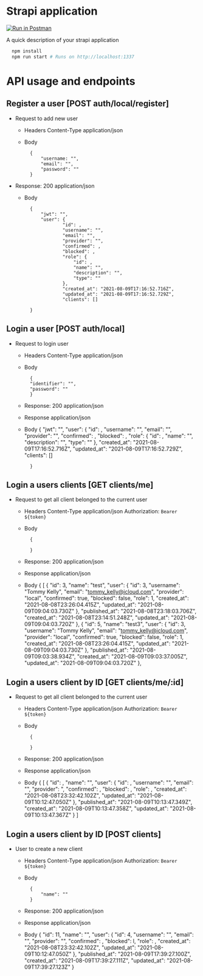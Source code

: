 # Strapi application

[![Run in Postman](https://run.pstmn.io/button.svg)](https://app.getpostman.com/run-collection/bc13a572a468c6c595c7?action=collection%2Fimport)

A quick description of your strapi application

```bash
  npm install
  npm run start # Runs on http://localhost:1337
```

# API usage and endpoints

## Register a user [POST auth/local/register]

- Request to add new user

  - Headers
          Content-Type application/json
  - Body

          {
              "username: "",
              "email": "",
              "password": ""
          }

- Response: 200 application/json
  - Body

          {
              "jwt": "",
              "user": {
                      "id": ,
                      "username": "",
                      "email": "",
                      "provider": "",
                      "confirmed": ,
                      "blocked": ,
                      "role": {
                          "id": ,
                          "name": "",
                          "description": "",
                          "type": ""
                      },
                      "created_at": "2021-08-09T17:16:52.716Z",
                      "updated_at": "2021-08-09T17:16:52.729Z",
                      "clients": []

          }







## Login a user [POST auth/local]

- Request to login user

  - Headers
          Content-Type application/json
  - Body

          {
          "identifier": "",
          "password": ""
          }

  - Response: 200 application/json

  - Response application/json

  - Body
          {
              "jwt": "",
              "user": {
                      "id": ,
                      "username": "",
                      "email": "",
                      "provider": "",
                      "confirmed": ,
                      "blocked": ,
                      "role": {
                          "id": ,
                          "name": "",
                          "description": "",
                          "type": ""
                      },
                      "created_at": "2021-08-09T17:16:52.716Z",
                      "updated_at": "2021-08-09T17:16:52.729Z",
                      "clients": []

          }

## Login a users clients [GET clients/me]

- Request to get all client belonged to the current user

  - Headers
          Content-Type application/json
          Authorization: `Bearer ${token}`
  - Body

          {

          }

  - Response: 200 application/json

  - Response application/json

  - Body
          {
              [
                  {
                      "id": 3,
                      "name": "test",
                      "user": {
                          "id": 3,
                          "username": "Tommy Kelly",
                          "email": "tommy_kelly@icloud.com",
                          "provider": "local",
                          "confirmed": true,
                          "blocked": false,
                          "role": 1,
                          "created_at": "2021-08-08T23:26:04.415Z",
                          "updated_at": "2021-08-09T09:04:03.730Z"
                      },
                      "published_at": "2021-08-08T23:18:03.706Z",
                      "created_at": "2021-08-08T23:14:51.248Z",
                      "updated_at": "2021-08-09T09:04:03.720Z"
                  },
                  {
                      "id": 5,
                      "name": "test3",
                      "user": {
                          "id": 3,
                          "username": "Tommy Kelly",
                          "email": "tommy_kelly@icloud.com",
                          "provider": "local",
                          "confirmed": true,
                          "blocked": false,
                          "role": 1,
                          "created_at": "2021-08-08T23:26:04.415Z",
                          "updated_at": "2021-08-09T09:04:03.730Z"
                      },
                      "published_at": "2021-08-09T09:03:38.934Z",
                      "created_at": "2021-08-09T09:03:37.005Z",
                      "updated_at": "2021-08-09T09:04:03.720Z"
                  },


## Login a users client by ID [GET clients/me/:id]

- Request to get all client belonged to the current user

  - Headers
          Content-Type application/json
          Authorization: `Bearer ${token}`
  - Body

          {

          }

  - Response: 200 application/json

  - Response application/json

  - Body
          {
              [
              {
                  "id": ,
                  "name": "",
                  "user": {
                      "id": ,
                      "username": "",
                      "email": "",
                      "provider": ",
                      "confirmed": ,
                      "blocked": ,
                      "role": ,
                      "created_at": "2021-08-08T23:32:42.102Z",
                      "updated_at": "2021-08-09T10:12:47.050Z"
                  },
                  "published_at": "2021-08-09T10:13:47.349Z",
                  "created_at": "2021-08-09T10:13:47.358Z",
                  "updated_at": "2021-08-09T10:13:47.367Z"
              }
          ]


## Login a users client by ID [POST clients]

- User to create a new client

  - Headers
          Content-Type application/json
          Authorization: `Bearer ${token}`
  - Body

          {
              "name": ""
          }

  - Response: 200 application/json

  - Response application/json

  - Body
          {
              "id": 11,
              "name": "",
              "user": {
                  "id": 4,
                  "username": "",
                  "email": "",
                  "provider": "",
                  "confirmed": ,
                  "blocked": l,
                  "role": ,
                  "created_at": "2021-08-08T23:32:42.102Z",
                  "updated_at": "2021-08-09T10:12:47.050Z"
              },
              "published_at": "2021-08-09T17:39:27.100Z",
              "created_at": "2021-08-09T17:39:27.111Z",
              "updated_at": "2021-08-09T17:39:27.123Z"
          }
